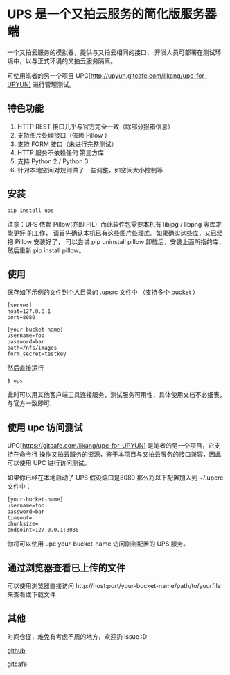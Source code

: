 # UPS 是一个又拍云服务的简化版服务器端

一个又拍云服务的模拟器，提供与又拍云相同的接口，
开发人员可部署在测试环境中，以与正式环境的又拍云服务隔离。

可使用笔者的另一个项目 UPC[http://upyun.gitcafe.com/likang/upc-for-UPYUN] 
进行管理测试。


## 特色功能

1. HTTP REST 接口几乎与官方完全一致（除部分报错信息）
2. 支持图片处理接口（依赖 Pillow ）
3. 支持 FORM 接口（未进行完整测试）
4. HTTP 服务不依赖任何 第三方库
5. 支持 Python 2 / Python 3
6. 针对本地空间对规则做了一些调整，如空间大小控制等

## 安装

```
pip install ups
```

注意：UPS 依赖 Pillow(亦即 PIL), 而此软件包需要本机有 libjpg / libpng 等库才能更好
的工作， 请首先确认本机已有这些图片处理库。如果确实这些库，又已经把 Pillow 安装好了，
可以尝试 pip uninstall pillow 卸载后，安装上面所指的库，然后重新 pip install pillow。

## 使用

保存如下示例的文件到个人目录的 .upsrc 文件中 （支持多个 bucket ）

```
[server]
host=127.0.0.1
port=8080

[your-bucket-name]
username=foo
password=bar
path=/nfs/images
form_secret=testkey

```

然后直接运行
```
$ ups
```

此时可以用其他客户端工具连接服务，测试服务可用性，具体使用文档不必细表，
与官方一致即可.

## 使用 upc 访问测试

UPC[https://gitcafe.com/likang/upc-for-UPYUN] 是笔者的另一个项目，它支持在命令行
操作又拍云服务的资源，鉴于本项目与又拍云服务的接口兼容，因此可以使用 UPC 进行访问测试。

如果你已经在本地启动了 UPS 假设端口是8080 那么将以下配置加入到 ~/.upcrc 文件中：

```
[your-bucket-name]
username=foo
password=bar
timeout=
chunksize=
endpoint=127.0.0.1:8080
```

你将可以使用 upc your-bucket-name 访问刚刚配置的 UPS 服务。


## 通过浏览器查看已上传的文件

可以使用浏览器直接访问 http://host:port/your-bucket-name/path/to/yourfile
来查看或下载文件


## 其他
时间仓促，难免有考虑不周的地方，欢迎扔 issue :D

[github](https://github.com/likang/ups)

[gitcafe](https://gitcafe.com/likang/ups-for-UPYUN)
